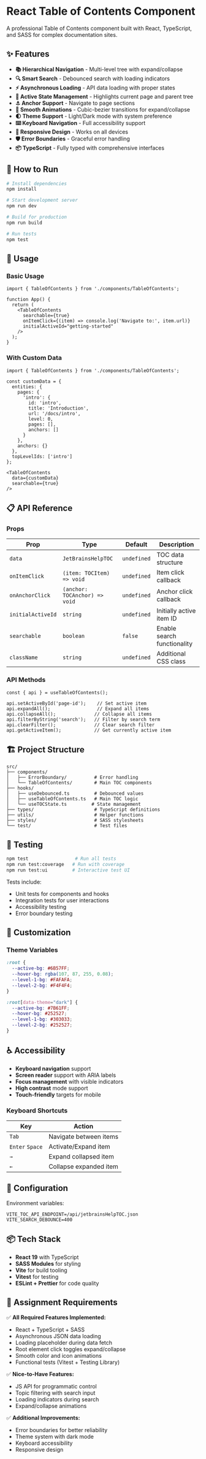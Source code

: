 # React Table of Contents Component

A professional Table of Contents component built with React, TypeScript, and SASS for complex documentation sites.

## ✨ Features

- **📚 Hierarchical Navigation** - Multi-level tree with expand/collapse
- **🔍 Smart Search** - Debounced search with loading indicators
- **⚡ Asynchronous Loading** - API data loading with proper states
- **🎯 Active State Management** - Highlights current page and parent tree
- **⚓ Anchor Support** - Navigate to page sections
- **🎨 Smooth Animations** - Cubic-bezier transitions for expand/collapse
- **🌓 Theme Support** - Light/Dark mode with system preference
- **⌨️ Keyboard Navigation** - Full accessibility support
- **📱 Responsive Design** - Works on all devices
- **🛡️ Error Boundaries** - Graceful error handling
- **📦 TypeScript** - Fully typed with comprehensive interfaces

## 🚀 How to Run

```bash
# Install dependencies
npm install

# Start development server
npm run dev

# Build for production
npm run build

# Run tests
npm test
```

## 🎯 Usage

### Basic Usage

```tsx
import { TableOfContents } from './components/TableOfContents';

function App() {
  return (
    <TableOfContents
      searchable={true}
      onItemClick={(item) => console.log('Navigate to:', item.url)}
      initialActiveId="getting-started"
    />
  );
}
```

### With Custom Data

```tsx
import { TableOfContents } from './components/TableOfContents';

const customData = {
  entities: {
    pages: {
      'intro': {
        id: 'intro',
        title: 'Introduction',
        url: '/docs/intro',
        level: 0,
        pages: [],
        anchors: []
      }
    },
    anchors: {}
  },
  topLevelIds: ['intro']
};

<TableOfContents 
  data={customData} 
  searchable={true}
/>
```

## 📋 API Reference

### Props

| Prop | Type | Default | Description |
|------|------|---------|-------------|
| `data` | `JetBrainsHelpTOC` | `undefined` | TOC data structure |
| `onItemClick` | `(item: TOCItem) => void` | `undefined` | Item click callback |
| `onAnchorClick` | `(anchor: TOCAnchor) => void` | `undefined` | Anchor click callback |
| `initialActiveId` | `string` | `undefined` | Initially active item ID |
| `searchable` | `boolean` | `false` | Enable search functionality |
| `className` | `string` | `undefined` | Additional CSS class |

### API Methods

```tsx
const { api } = useTableOfContents();

api.setActiveById('page-id');    // Set active item
api.expandAll();                 // Expand all items
api.collapseAll();              // Collapse all items
api.filterByString('search');   // Filter by search term
api.clearFilter();              // Clear search filter
api.getActiveItem();            // Get currently active item
```

## 🏗️ Project Structure

```
src/
├── components/
│   ├── ErrorBoundary/          # Error handling
│   └── TableOfContents/        # Main TOC components
├── hooks/
│   ├── useDebounced.ts         # Debounced values
│   ├── useTableOfContents.ts   # Main TOC logic
│   └── useTOCState.ts         # State management
├── types/                      # TypeScript definitions
├── utils/                      # Helper functions
├── styles/                     # SASS stylesheets
└── test/                       # Test files
```

## 🧪 Testing

```bash
npm test                 # Run all tests
npm run test:coverage   # Run with coverage
npm run test:ui         # Interactive test UI
```

Tests include:
- Unit tests for components and hooks
- Integration tests for user interactions
- Accessibility testing
- Error boundary testing

## 🎨 Customization

### Theme Variables

```scss
:root {
  --active-bg: #6B57FF;
  --hover-bg: rgba(107, 87, 255, 0.08);
  --level-1-bg: #FAFAFA;
  --level-2-bg: #F4F4F4;
}

:root[data-theme="dark"] {
  --active-bg: #7B61FF;
  --hover-bg: #252527;
  --level-1-bg: #303033;
  --level-2-bg: #252527;
}
```

## ♿ Accessibility

- **Keyboard navigation** support
- **Screen reader** support with ARIA labels
- **Focus management** with visible indicators
- **High contrast** mode support
- **Touch-friendly** targets for mobile

### Keyboard Shortcuts

| Key | Action |
|-----|--------|
| `Tab` | Navigate between items |
| `Enter` `Space` | Activate/Expand item |
| `→` | Expand collapsed item |
| `←` | Collapse expanded item |

## 🔧 Configuration

Environment variables:
```env
VITE_TOC_API_ENDPOINT=/api/jetbrainsHelpTOC.json
VITE_SEARCH_DEBOUNCE=400
```

## 📦 Tech Stack

- **React 19** with TypeScript
- **SASS Modules** for styling
- **Vite** for build tooling
- **Vitest** for testing
- **ESLint + Prettier** for code quality

## 🚀 Assignment Requirements

✅ **All Required Features Implemented:**
- React + TypeScript + SASS
- Asynchronous JSON data loading
- Loading placeholder during data fetch
- Root element click toggles expand/collapse
- Smooth color and icon animations
- Functional tests (Vitest + Testing Library)

✅ **Nice-to-Have Features:**
- JS API for programmatic control
- Topic filtering with search input
- Loading indicators during search
- Expand/collapse animations

✅ **Additional Improvements:**
- Error boundaries for better reliability
- Theme system with dark mode
- Keyboard accessibility
- Responsive design

